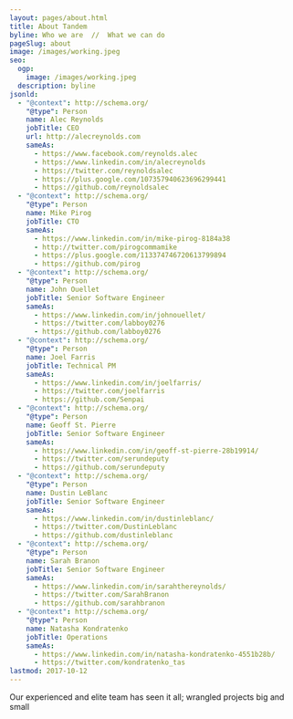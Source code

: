 ```yaml
---
layout: pages/about.html
title: About Tandem
byline: Who we are  //  What we can do
pageSlug: about
image: /images/working.jpeg
seo:
  ogp:
    image: /images/working.jpeg
  description: byline
jsonld:
  - "@context": http://schema.org/
    "@type": Person
    name: Alec Reynolds
    jobTitle: CEO
    url: http://alecreynolds.com
    sameAs:
      - https://www.facebook.com/reynolds.alec
      - https://www.linkedin.com/in/alecreynolds
      - https://twitter.com/reynoldsalec
      - https://plus.google.com/107357940623696299441
      - https://github.com/reynoldsalec
  - "@context": http://schema.org/
    "@type": Person
    name: Mike Pirog
    jobTitle: CTO
    sameAs:
      - https://www.linkedin.com/in/mike-pirog-8184a38
      - http://twitter.com/pirogcommamike
      - https://plus.google.com/113374746720613799894
      - https://github.com/pirog
  - "@context": http://schema.org/
    "@type": Person
    name: John Ouellet
    jobTitle: Senior Software Engineer
    sameAs:
      - https://www.linkedin.com/in/johnouellet/
      - https://twitter.com/labboy0276
      - https://github.com/labboy0276
  - "@context": http://schema.org/
    "@type": Person
    name: Joel Farris
    jobTitle: Technical PM
    sameAs:
      - https://www.linkedin.com/in/joelfarris/
      - https://twitter.com/joelfarris
      - https://github.com/Senpai
  - "@context": http://schema.org/
    "@type": Person
    name: Geoff St. Pierre
    jobTitle: Senior Software Engineer
    sameAs:
      - https://www.linkedin.com/in/geoff-st-pierre-28b19914/
      - https://twitter.com/serundeputy
      - https://github.com/serundeputy
  - "@context": http://schema.org/
    "@type": Person
    name: Dustin LeBlanc
    jobTitle: Senior Software Engineer
    sameAs:
      - https://www.linkedin.com/in/dustinleblanc/
      - https://twitter.com/DustinLeblanc
      - https://github.com/dustinleblanc
  - "@context": http://schema.org/
    "@type": Person
    name: Sarah Branon
    jobTitle: Senior Software Engineer
    sameAs:
      - https://www.linkedin.com/in/sarahthereynolds/
      - https://twitter.com/SarahBranon
      - https://github.com/sarahbranon
  - "@context": http://schema.org/
    "@type": Person
    name: Natasha Kondratenko
    jobTitle: Operations
    sameAs:
      - https://www.linkedin.com/in/natasha-kondratenko-4551b28b/
      - https://twitter.com/kondratenko_tas
lastmod: 2017-10-12
---
```

Our experienced and elite team has seen it all; wrangled projects big and small
